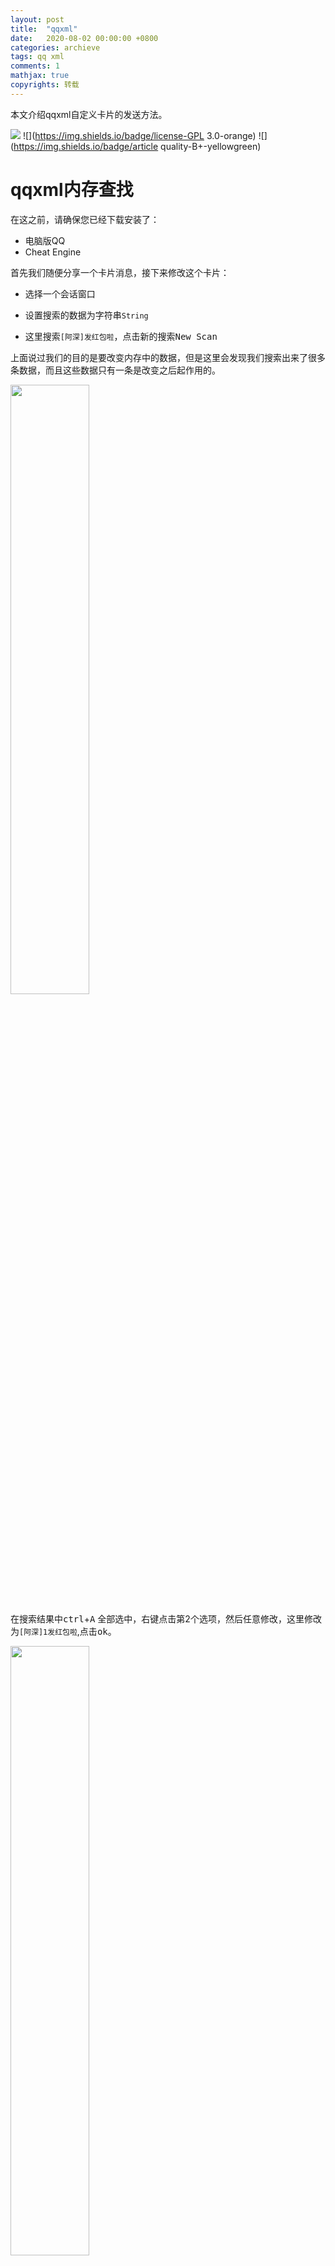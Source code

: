 ```yaml
---
layout: post
title:  "qqxml"
date:   2020-08-02 00:00:00 +0800
categories: archieve
tags: qq xml
comments: 1
mathjax: true
copyrights: 转载
---
```


本文介绍qqxml自定义卡片的发送方法。

<!-- more -->

![](https://img.shields.io/badge/reproduced-CSDN-blue) ![](https://img.shields.io/badge/license-GPL 3.0-orange) ![](https://img.shields.io/badge/article quality-B+-yellowgreen)

# qqxml内存查找

在这之前，请确保您已经下载安装了：

- 电脑版QQ
- Cheat Engine

首先我们随便分享一个卡片消息，接下来修改这个卡片：

- 选择一个会话窗口

- 设置搜索的数据为字符串`String`

- 这里搜索`[阿深]发红包啦`，点击新的搜索<kbd>New Scan</kbd>

上面说过我们的目的是要改变内存中的数据，但是这里会发现我们搜索出来了很多条数据，而且这些数据只有一条是改变之后起作用的。

<img src="https://img-blog.csdn.net/20181021214236653?watermark/2/text/aHR0cHM6Ly9ibG9nLmNzZG4ubmV0L3FxXzM4MDIxNzI0/font/5a6L5L2T/fontsize/400/fill/I0JBQkFCMA==/dissolve/70" width="50%" align="middle">

在搜索结果中<kbd>ctrl</kbd>+<kbd>A</kbd> 全部选中，右键点击第2个选项，然后任意修改，这里修改为`[阿深]1发红包啦`,点击<kbd>ok</kbd>。

<img src="https://img-blog.csdn.net/20181021214309373?watermark/2/text/aHR0cHM6Ly9ibG9nLmNzZG4ubmV0L3FxXzM4MDIxNzI0/font/5a6L5L2T/fontsize/400/fill/I0JBQkFCMA==/dissolve/70" width="50%" align="middle">

然后找到我们使用工具创建的卡片，转发出去，我们看到卡片已经改变了。

<img src="https://img-blog.csdn.net/20181021014429884?watermark/2/text/aHR0cHM6Ly9ibG9nLmNzZG4ubmV0L3FxXzM4MDIxNzI0/font/5a6L5L2T/fontsize/400/fill/I0JBQkFCMA==/dissolve/70" width="50%" align="middle">

然后我们继续搜索刚才改变之后的数据，会发现数据已经变少了。

<img src="https://img-blog.csdn.net/20181021214425656?watermark/2/text/aHR0cHM6Ly9ibG9nLmNzZG4ubmV0L3FxXzM4MDIxNzI0/font/5a6L5L2T/fontsize/400/fill/I0JBQkFCMA==/dissolve/70" width="50%" align="middle">

接下来我们选择部分数据进行修改，然后转发原卡片。

<img src="https://img-blog.csdn.net/20181021214459445?watermark/2/text/aHR0cHM6Ly9ibG9nLmNzZG4ubmV0L3FxXzM4MDIxNzI0/font/5a6L5L2T/fontsize/400/fill/I0JBQkFCMA==/dissolve/70" width="50%" align="middle">

很好我们会发现卡片又发生了变化，说明我们要找的那唯一一条数据就在我们在选中的这几条数据中。

<img src="https://img-blog.csdn.net/20181021020154147?watermark/2/text/aHR0cHM6Ly9ibG9nLmNzZG4ubmV0L3FxXzM4MDIxNzI0/font/5a6L5L2T/fontsize/400/fill/I0JBQkFCMA==/dissolve/70" width="50%" align="middle">

那我们就直接把没用的数据给干掉，然后搜索新改变的数据

<img src="https://img-blog.csdn.net/20181021214526966?watermark/2/text/aHR0cHM6Ly9ibG9nLmNzZG4ubmV0L3FxXzM4MDIxNzI0/font/5a6L5L2T/fontsize/400/fill/I0JBQkFCMA==/dissolve/70" width="50%" align="middle">

我们继续选中部分数据进行修改。

<img src="https://img-blog.csdn.net/20181021214555171?watermark/2/text/aHR0cHM6Ly9ibG9nLmNzZG4ubmV0L3FxXzM4MDIxNzI0/font/5a6L5L2T/fontsize/400/fill/I0JBQkFCMA==/dissolve/70" width="50%" align="middle">

然后再转发原卡片，这是我们发现转发的消息并没有发生改变，直接把刚才修改的数据给干掉。

<img src="https://img-blog.csdn.net/2018102102082779?watermark/2/text/aHR0cHM6Ly9ibG9nLmNzZG4ubmV0L3FxXzM4MDIxNzI0/font/5a6L5L2T/fontsize/400/fill/I0JBQkFCMA==/dissolve/70" width="50%" align="middle">

以此类推直到数据只剩最后一条为止。

<img src="https://img-blog.csdn.net/2018102121463261?watermark/2/text/aHR0cHM6Ly9ibG9nLmNzZG4ubmV0L3FxXzM4MDIxNzI0/font/5a6L5L2T/fontsize/400/fill/I0JBQkFCMA==/dissolve/70" width="50%" align="middle">

选择最后一条数据右键打开内存区域。

<img src="https://img-blog.csdn.net/20181021214659226?watermark/2/text/aHR0cHM6Ly9ibG9nLmNzZG4ubmV0L3FxXzM4MDIxNzI0/font/5a6L5L2T/fontsize/400/fill/I0JBQkFCMA==/dissolve/70" width="50%" align="middle">

打开结果如题所示，在操作之前我们需要把字符串的编码格式修改为`UTF_8`格式。

<img src="https://img-blog.csdn.net/20181021214810582?watermark/2/text/aHR0cHM6Ly9ibG9nLmNzZG4ubmV0L3FxXzM4MDIxNzI0/font/5a6L5L2T/fontsize/400/fill/I0JBQkFCMA==/dissolve/70" width="50%" align="middle">

然后按键盘的上方向键浏览内存区域的数据找到 `<?xml version`这个东西选中尖括号（`<`）右键点击倒数第三的东西会弹出个框直接点确认就行，把它添加到类表中。

<img src="https://img-blog.csdn.net/20181021214832737?watermark/2/text/aHR0cHM6Ly9ibG9nLmNzZG4ubmV0L3FxXzM4MDIxNzI0/font/5a6L5L2T/fontsize/400/fill/I0JBQkFCMA==/dissolve/70" width="50%" align="middle">

<img src="https://img-blog.csdn.net/20181021214901540?watermark/2/text/aHR0cHM6Ly9ibG9nLmNzZG4ubmV0L3FxXzM4MDIxNzI0/font/5a6L5L2T/fontsize/400/fill/I0JBQkFCMA==/dissolve/70" width="50%" align="middle">

在框里修改xml数据

<img src="https://img-blog.csdn.net/2018102102330975?watermark/2/text/aHR0cHM6Ly9ibG9nLmNzZG4ubmV0L3FxXzM4MDIxNzI0/font/5a6L5L2T/fontsize/400/fill/I0JBQkFCMA==/dissolve/70" width="50%" align="middle">

很显然我们成功了

<img src="https://img-blog.csdn.net/20181021025428372?watermark/2/text/aHR0cHM6Ly9ibG9nLmNzZG4ubmV0L3FxXzM4MDIxNzI0/font/5a6L5L2T/fontsize/400/fill/I0JBQkFCMA==/dissolve/70" width="50%" align="middle">

# qqxml样式标志

## 基础框架

```xml
<?xml version="1.0" encoding="UTF-8" standalone="yes"?>
<msg serviceID="1"></msg>
```

框架中的消息内容里至少有一项内容才能发送出去

```xml
<?xml version="1.0" encoding="UTF-8" standalone="yes"?>
<msg serviceID="1">
<item layout="2"><title>生死8秒！女司机高速急刹，他一个操作救下一车性命</title></item>
</msg>
```

<img src="https://images2018.cnblogs.com/blog/1359883/201806/1359883-20180613202341968-1786641659.png" width="30%" align="middle">

 

## 消息设置

### 简要提示

```xml
<?xml version="1.0" encoding="UTF-8" standalone="yes"?>
<msg serviceID="1"
     brief="[QQ红包]发红包啦！">
    <item>
        <title>生死8秒！女司机高速急刹，他一个操作救下一车性命</title>
    </item>
</msg>
```

<img src="https://images2018.cnblogs.com/blog/1359883/201806/1359883-20180613202645786-78581637.png" width="30%" align="middle">

### 点击打开资料卡

```xml
<?xml version="1.0" encoding="UTF-8" standalone="yes"?>
<msg serviceID="1"
     action="plugin" 
     actionData="mqqapi://card/show_pslcard?src_type=internal&amp;source=sharecard&amp;version=1&amp;uin=2221234077">
    <item>
        <title>生死8秒！女司机高速急刹，他一个操作救下一车性命</title>
    </item>
</msg>
```

### 点击打开网页

```xml
<?xml version="1.0" encoding="UTF-8" standalone="yes"?>
<msg serviceID="1"
     action="web" 
     url="http://buluo.qq.com/mobile/detail.html?bid=12372&amp;pid=4694151-1528083221&amp;_bid=128&amp;_wv=1027#from=grp_sub_obj&amp;gid=613689927&amp;_wv=1027">
    <item>
        <title>生死8秒！女司机高速急刹，他一个操作救下一车性命</title>
    </item>
</msg>
```

## 消息内容

### 标题

```xml
<?xml version="1.0" encoding="UTF-8" standalone="yes"?>
<msg serviceID="1">
    <item>
        <title>生死8秒！女司机高速急刹，他一个操作救下一车性命</title>
    </item>
</msg>
```

<img src="https://images2018.cnblogs.com/blog/1359883/201806/1359883-20180613204023607-2078613222.png" width="30%" align="middle">

### 正文

```xml
<?xml version="1.0" encoding="UTF-8" standalone="yes"?>
<msg serviceID="1">
    <item>
        <title>test title</title>
        <summary>test content</summary>
    </item>
</msg>
```

<img src="https://images2018.cnblogs.com/blog/1359883/201806/1359883-20180613204320172-872704108.png" width="30%" align="middle">

### 图片

```xml
<?xml version="1.0" encoding="UTF-8" standalone="yes"?>
<msg serviceID="1">
    <item>
        <title>test title</title>
        <summary>test content</summary>
        <picture cover="http://url.cn/5CEwIUy"/>
    </item>
</msg>
```

<img src="https://images2018.cnblogs.com/blog/1359883/201806/1359883-20180613204515310-491653686.png" width="30%" align="middle">

## 消息后缀

```xml
<?xml version="1.0" encoding="UTF-8" standalone="yes"?>
<msg serviceID="1">
    <item>
        <title>生死8秒！女司机高速急刹，他一个操作救下一车性命</title>
    </item>
    <source name="官方认证消息" 
            icon="https://qzs.qq.com/ac/qzone_v5/client/auth_icon.png" 
            action="" 
            appid="-1" />
</msg>
```

<img src="https://images2018.cnblogs.com/blog/1359883/201806/1359883-20180613203823554-945983846.png" width="30%" align="middle">

 

## 内容板块样式

### 样式1

```xml
<?xml version="1.0" encoding="UTF-8" standalone="yes"?>
<msg serviceID="1">
    <item>
        <title>test title</title>
        <summary>test content</summary>
        <picture cover="http://url.cn/5CEwIUy"/>
    </item>
</msg>
```

<img src="https://images2018.cnblogs.com/blog/1359883/201806/1359883-20180613204515310-491653686.png" width="30%" align="middle">

### 样式2

```xml
<?xml version="1.0" encoding="UTF-8" standalone="yes"?>
<msg serviceID="1">
    <item layout="2">
        <title>test title</title>
        <summary>test content</summary>
        <picture cover="http://url.cn/5CEwIUy"/>
    </item>
</msg>
```

<img src="https://images2018.cnblogs.com/blog/1359883/201806/1359883-20180613205339381-1545100224.png" width="30%" align="middle">

### 样式3

```xml
<?xml version="1.0" encoding="UTF-8" standalone="yes"?>
<msg serviceID="1">
    <item layout="9">
        <title>test title</title>
        <summary>test content</summary>
        <picture cover="http://url.cn/5CEwIUy"/>
    </item>
</msg>
```

<img src="https://images2018.cnblogs.com/blog/1359883/201806/1359883-20180613210006233-541141149.png" width="30%" align="middle">